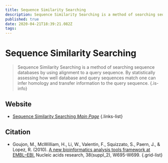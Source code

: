 ```yaml
---
title: Sequence Similarity Searching
description: Sequence Similarity Searching is a method of searching sequence databases by using alignment to a query sequence.
published: true
date: 2020-04-21T18:39:21.082Z
tags: 
---
```


# Sequence Similarity Searching

> Sequence Similarity Searching is a method of searching sequence databases by using alignment to a query sequence. By statistically assessing how well database and query sequences match one can infer homology and transfer information to the query sequence.
{.is-info}



## Website

- [Sequence Similarity Searching *Main Page*](https://www.ebi.ac.uk/Tools/sss/)
{.links-list}

## Citation

- Goujon, M., McWilliam, H., Li, W., Valentin, F., Squizzato, S., Paern, J., & Lopez, R. (2010). [A new bioinformatics analysis tools framework at EMBL–EBI.](https://academic.oup.com/nar/article/38/suppl_2/W695/1097251) Nucleic acids research, 38(suppl_2), W695-W699.
{.grid-list}